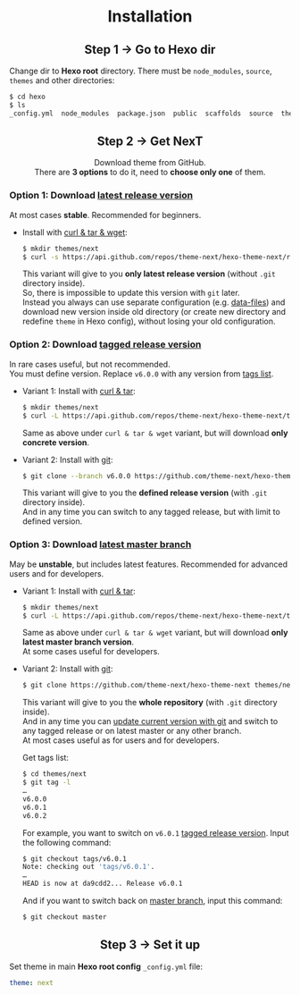 <h1 align="center">Installation</h1>

<h2 align="center">Step 1 &rarr; Go to Hexo dir</h2>

Change dir to **Hexo root** directory. There must be `node_modules`, `source`, `themes` and other directories:

```sh
$ cd hexo
$ ls
_config.yml  node_modules  package.json  public  scaffolds  source  themes
```

<h2 align="center">Step 2 &rarr; Get NexT</h2>

<p align="center">Download theme from GitHub.<br>
There are <b>3 options</b> to do it, need to <b>choose only one</b> of them.</p>

### Option 1: Download [latest release version][releases-latest-url]

At most cases **stable**. Recommended for beginners.

- Install with [curl & tar & wget][curl-tar-wget-url]:

  ```sh
  $ mkdir themes/next
  $ curl -s https://api.github.com/repos/theme-next/hexo-theme-next/releases/latest | grep tarball_url | cut -d '"' -f 4 | wget -i - -O- | tar -zx -C themes/next --strip-components=1
  ```

  This variant will give to you **only latest release version** (without `.git` directory inside).\
  So, there is impossible to update this version with `git` later.\
  Instead you always can use separate configuration (e.g. [data-files][docs-data-files-url]) and download new version inside old directory (or create new directory and redefine `theme` in Hexo config), without losing your old configuration.

### Option 2: Download [tagged release version][releases-url]

In rare cases useful, but not recommended.\
 You must define version. Replace `v6.0.0` with any version from [tags list][tags-url].

- Variant 1: Install with [curl & tar][curl-tar-url]:

  ```sh
  $ mkdir themes/next
  $ curl -L https://api.github.com/repos/theme-next/hexo-theme-next/tarball/v6.0.0 | tar -zxv -C themes/next --strip-components=1
  ```

  Same as above under `curl & tar & wget` variant, but will download **only concrete version**.

- Variant 2: Install with [git][git-url]:

  ```sh
  $ git clone --branch v6.0.0 https://github.com/theme-next/hexo-theme-next themes/next
  ```

  This variant will give to you the **defined release version** (with `.git` directory inside).\
  And in any time you can switch to any tagged release, but with limit to defined version.

### Option 3: Download [latest master branch][download-latest-url]

May be **unstable**, but includes latest features. Recommended for advanced users and for developers.

- Variant 1: Install with [curl & tar][curl-tar-url]:

  ```sh
  $ mkdir themes/next
  $ curl -L https://api.github.com/repos/theme-next/hexo-theme-next/tarball | tar -zxv -C themes/next --strip-components=1
  ```

  Same as above under `curl & tar & wget` variant, but will download **only latest master branch version**.\
  At some cases useful for developers.

- Variant 2: Install with [git][git-url]:

  ```sh
  $ git clone https://github.com/theme-next/hexo-theme-next themes/next
  ```

  This variant will give to you the **whole repository** (with `.git` directory inside).\
  And in any time you can [update current version with git][update-with-git-url] and switch to any tagged release or on latest master or any other branch.\
  At most cases useful as for users and for developers.

  Get tags list:

  ```sh
  $ cd themes/next
  $ git tag -l
  …
  v6.0.0
  v6.0.1
  v6.0.2
  ```

  For example, you want to switch on `v6.0.1` [tagged release version][tags-url]. Input the following command:

  ```sh
  $ git checkout tags/v6.0.1
  Note: checking out 'tags/v6.0.1'.
  …
  HEAD is now at da9cdd2... Release v6.0.1
  ```

  And if you want to switch back on [master branch][commits-url], input this command:

  ```sh
  $ git checkout master
  ```

<h2 align="center">Step 3 &rarr; Set it up</h2>

Set theme in main **Hexo root config** `_config.yml` file:

```yml
theme: next
```

[download-latest-url]: https://github.com/theme-next/hexo-theme-next/archive/master.zip
[releases-latest-url]: https://github.com/theme-next/hexo-theme-next/releases/latest
[releases-url]: https://github.com/theme-next/hexo-theme-next/releases
[tags-url]: https://github.com/theme-next/hexo-theme-next/tags
[commits-url]: https://github.com/theme-next/hexo-theme-next/commits/master
[git-url]: http://lmgtfy.com/?q=linux+git+install
[curl-tar-url]: http://lmgtfy.com/?q=linux+curl+tar+install
[curl-tar-wget-url]: http://lmgtfy.com/?q=linux+curl+tar+wget+install
[update-with-git-url]: https://github.com/theme-next/hexo-theme-next/blob/master/README.md#update
[docs-data-files-url]: https://github.com/theme-next/hexo-theme-next/blob/master/docs/DATA-FILES.md
